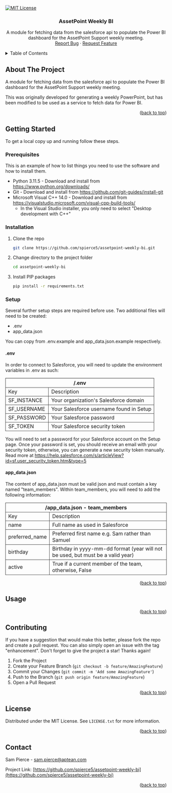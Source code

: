 <!-- Improved compatibility of back to top link: See: https://github.com/othneildrew/Best-README-Template/pull/73 -->

<a name="readme-top"></a>

<!--
*** Thanks for checking out the Best-README-Template. If you have a suggestion
*** that would make this better, please fork the repo and create a pull request
*** or simply open an issue with the tag "enhancement".
*** Don't forget to give the project a star!
*** Thanks again! Now go create something AMAZING! :D
-->

<!-- PROJECT SHIELDS -->
<!--
*** I'm using markdown "reference style" links for readability.
*** Reference links are enclosed in brackets [ ] instead of parentheses ( ).
*** See the bottom of this document for the declaration of the reference variables
*** for contributors-url, forks-url, etc. This is an optional, concise syntax you may use.
*** https://www.markdownguide.org/basic-syntax/#reference-style-links
-->

[![MIT License][license-shield]][license-url]

<h3 align="center">AssetPoint Weekly BI</h3>

  <p align="center">
    A module for fetching data from the salesforce api to populate the Power BI dashboard for the AssetPoint Support weekly meeting.
    <br />
    <a href="https://github.com/spierce5/assetpoint-weekly-bi/issues">Report Bug</a>
    ·
    <a href="https://github.com/spierce5/assetpoint-weekly-bi/issues">Request Feature</a>
  </p>
</div>

<!-- TABLE OF CONTENTS -->
<details>
  <summary>Table of Contents</summary>
  <ol>
    <li>
      <a href="#about-the-project">About The Project</a>
      <ul>
        <li><a href="#built-with">Built With</a></li>
      </ul>
    </li>
    <li>
      <a href="#getting-started">Getting Started</a>
      <ul>
        <li><a href="#prerequisites">Prerequisites</a></li>
        <li><a href="#installation">Installation</a></li>
      </ul>
    </li>
    <li><a href="#usage">Usage</a></li>
    <li><a href="#license">License</a></li>
    <li><a href="#contact">Contact</a></li>
    <li><a href="#acknowledgments">Acknowledgments</a></li>
  </ol>
</details>

<!-- ABOUT THE PROJECT -->

## About The Project

A module for fetching data from the salesforce api to populate the Power BI dashboard for the AssetPoint Support weekly meeting.

This was originally developed for generating a weekly PowerPoint, but has been modified to be used as a service to fetch data for Power BI.

<p align="right">(<a href="#readme-top">back to top</a>)</p>

<!-- GETTING STARTED -->

## Getting Started

To get a local copy up and running follow these steps.

### Prerequisites

This is an example of how to list things you need to use the software and how to install them.

- Python 3.11.5 - Download and install from <a href="https://www.python.org/downloads/">https://www.python.org/downloads/</a>
- Git - Download and install from <a href="https://github.com/git-guides/install-git">https://github.com/git-guides/install-git</a>
- Microsoft Visual C++ 14.0 - Download and install from <a href="https://visualstudio.microsoft.com/visual-cpp-build-tools/">https://visualstudio.microsoft.com/visual-cpp-build-tools/</a>
  - In the Visual Studio installer, you only need to select "Desktop development with C++"

### Installation

1. Clone the repo
   ```sh
   git clone https://github.com/spierce5/assetpoint-weekly-bi.git
   ```
2. Change directory to the project folder
   ```sh
   cd assetpoint-weekly-bi
   ```
3. Install PIP packages
   ```sh
   pip install -r requirements.txt
   ```

### Setup

Several further setup steps are required before use. Two additional files will need to be created:

- .env
- app_data.json

You can copy from .env.example and app_data.json.example respectively.

#### .env

In order to connect to Salesforce, you will need to update the environment variables in .env as such:

<table>
  <thead style="border: 1px solid #333;">
    <tr>
      <th colspan="2">/.env</th>
    </tr>
  </thead>
  <tbody>
    <tr>
      <td style="border: 1px solid #333;">Key</td>
      <td style="border: 1px solid #333;">Description</td>
    </tr>
    <tr>
      <td style="border: 1px solid #333;">SF_INSTANCE</td>
      <td style="border: 1px solid #333;">Your organization's Salesforce domain</td>
    </tr>
    <tr>
      <td style="border: 1px solid #333;">SF_USERNAME</td>
      <td style="border: 1px solid #333;">Your Salesforce username found in Setup</td>
    </tr>
    <tr>
      <td style="border: 1px solid #333;">SF_PASSWORD</td>
      <td style="border: 1px solid #333;">Your Salesforce password</td>
    </tr>
    <tr>
      <td style="border: 1px solid #333;">SF_TOKEN</td>
      <td style="border: 1px solid #333;">Your Salesforce security token</td>
    </tr>
  </tbody>
</table>

You will need to set a password for your Salesforce account on the Setup page. Once your password is set, you should receive an email with your security token, otherwise, you can generate a new security token manually. Read more at <a href="https://help.salesforce.com/s/articleView?id=sf.user_security_token.htm&type=5">https://help.salesforce.com/s/articleView?id=sf.user_security_token.htm&type=5</a>

#### app_data.json

The content of app_data.json must be valid json and must contain a key named "team_members". Within team_members, you will need to add the following information:

<table>
  <thead style="border: 1px solid #333;">
    <tr>
      <th colspan="2">/app_data.json - team_members</th>
    </tr>
  </thead>
  <tbody>
    <tr>
      <td style="border: 1px solid #333;">Key</td>
      <td style="border: 1px solid #333;">Description</td>
    </tr>
    <tr>
      <td style="border: 1px solid #333;">name</td>
      <td style="border: 1px solid #333;">Full name as used in Salesforce</td>
    </tr>
    <tr>
      <td style="border: 1px solid #333;">preferred_name</td>
      <td style="border: 1px solid #333;">Preferred first name e.g. Sam rather than Samuel</td>
    </tr>
    <tr>
      <td style="border: 1px solid #333;">birthday</td>
      <td style="border: 1px solid #333;">Birthday in yyyy-mm-dd format (year will not be used, but must be a valid year)</td>
    </tr>
    <tr>
      <td style="border: 1px solid #333;">active</td>
      <td style="border: 1px solid #333;">True if a current member of the team, otherwise, False</td>
    </tr>
  </tbody>
</table>

<p align="right">(<a href="#readme-top">back to top</a>)</p>

<!-- USAGE EXAMPLES -->

## Usage

<p align="right">(<a href="#readme-top">back to top</a>)</p>

<!-- CONTRIBUTING -->

## Contributing

If you have a suggestion that would make this better, please fork the repo and create a pull request. You can also simply open an issue with the tag "enhancement".
Don't forget to give the project a star! Thanks again!

1. Fork the Project
2. Create your Feature Branch (`git checkout -b feature/AmazingFeature`)
3. Commit your Changes (`git commit -m 'Add some AmazingFeature'`)
4. Push to the Branch (`git push origin feature/AmazingFeature`)
5. Open a Pull Request

<p align="right">(<a href="#readme-top">back to top</a>)</p>

<!-- LICENSE -->

## License

Distributed under the MIT License. See `LICENSE.txt` for more information.

<p align="right">(<a href="#readme-top">back to top</a>)</p>

<!-- CONTACT -->

## Contact

Sam Pierce - sam.pierce@aptean.com

Project Link: [https://github.com/spierce5/assetpoint-weekly-bi](https://github.com/spierce5/assetpoint-weekly-bi)

<p align="right">(<a href="#readme-top">back to top</a>)</p>

<!-- MARKDOWN LINKS & IMAGES -->
<!-- https://www.markdownguide.org/basic-syntax/#reference-style-links -->

[license-shield]: https://img.shields.io/github/license/spierce5/assetpoint-weekly-bi.svg?style=for-the-badge
[license-url]: https://github.com/spierce5/assetpoint-weekly-bi/blob/main/LICENSE
